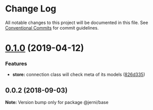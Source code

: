 # Change Log

All notable changes to this project will be documented in this file.
See [Conventional Commits](https://conventionalcommits.org) for commit guidelines.

<a name="0.1.0"></a>
# [0.1.0](https://github.com/tungv/jerni/compare/@jerni/base@0.0.2...@jerni/base@0.1.0) (2019-04-12)


### Features

* **store:** connection class will check meta of its models ([826d335](https://github.com/tungv/jerni/commit/826d335))




<a name="0.0.2"></a>
## 0.0.2 (2018-09-03)




**Note:** Version bump only for package @jerni/base
